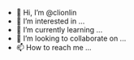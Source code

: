- 👋 Hi, I’m @clionlin
- 👀 I’m interested in ...
- 🌱 I’m currently learning ...
- 💞️ I’m looking to collaborate on ...
- 📫 How to reach me ...

<!---
clionlin/clionlin is a ✨ special ✨ repository because its `README.md` (this file) appears on your GitHub profile.
You can click the Preview link to take a look at your changes.
--->
